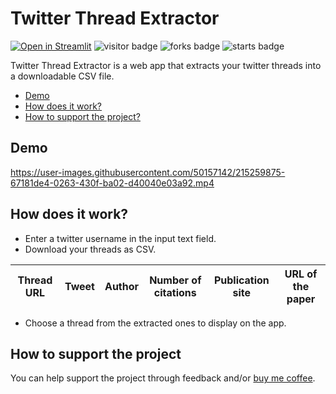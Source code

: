 # Twitter Thread Extractor
[![Open in Streamlit](https://static.streamlit.io/badges/streamlit_badge_black_white.svg)](https://twitter-thread-extractor.streamlit.app/)
![visitor badge](https://visitor-badge.glitch.me/badge?page_id=nainiayoub.twitter-thread-extractor)
![forks badge](https://img.shields.io/github/forks/nainiayoub/twitter-thread-extractor)
![starts badge](https://img.shields.io/github/stars/nainiayoub/twitter-thread-extractor?style=social)

Twitter Thread Extractor is a web app that extracts your twitter threads into a downloadable CSV file.

* [Demo](#demo)
* [How does it work?](#how-does-it-work)
* [How to support the project?](#how-to-support-the-project)

## Demo
https://user-images.githubusercontent.com/50157142/215259875-67181de4-0263-430f-ba02-d40040e03a92.mp4

## How does it work?
* Enter a twitter username in the input text field.
* Download your threads as CSV.

|Thread URL | Tweet | Author | Number of citations | Publication site | URL of the paper |
| --------- | ----- | ------ | ------------------- | ---------------- | ---------------- |

* Choose a thread  from the extracted ones to display on the app.


## How to support the project
You can help support the project through feedback and/or [buy me coffee](https://www.buymeacoffee.com/nainiayoub).

